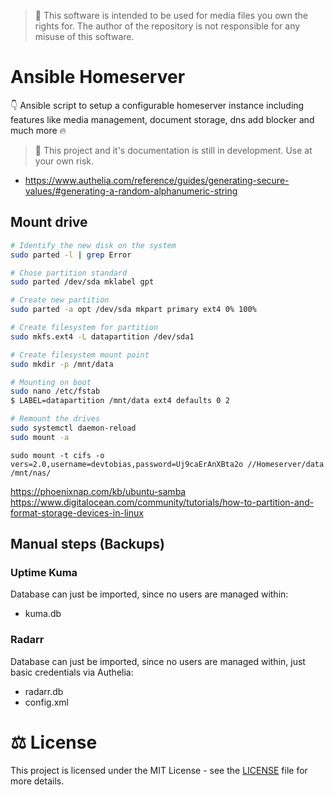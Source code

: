 > 📜 This software is intended to be used for media files you own the rights for. The author of the repository
> is not responsible for any misuse of this software.

# Ansible Homeserver

👇 Ansible script to setup a configurable homeserver instance including features like media management, document storage, dns add blocker and much more 🔥

> 🚧 This project and it's documentation is still in development. Use at your own risk.

- https://www.authelia.com/reference/guides/generating-secure-values/#generating-a-random-alphanumeric-string

## Mount drive

```bash
# Identify the new disk on the system
sudo parted -l | grep Error

# Chose partition standard
sudo parted /dev/sda mklabel gpt

# Create new partition
sudo parted -a opt /dev/sda mkpart primary ext4 0% 100%

# Create filesystem for partition
sudo mkfs.ext4 -L datapartition /dev/sda1

# Create filesystem mount point
sudo mkdir -p /mnt/data

# Mounting on boot
sudo nano /etc/fstab
$ LABEL=datapartition /mnt/data ext4 defaults 0 2

# Remount the drives
sudo systemctl daemon-reload
sudo mount -a
```

```
sudo mount -t cifs -o vers=2.0,username=devtobias,password=Uj9caErAnXBta2o //Homeserver/data /mnt/nas/
```

https://phoenixnap.com/kb/ubuntu-samba
https://www.digitalocean.com/community/tutorials/how-to-partition-and-format-storage-devices-in-linux

## Manual steps (Backups)

### Uptime Kuma

Database can just be imported, since no users are managed within:

- kuma.db

### Radarr

Database can just be imported, since no users are managed within, just basic credentials via Authelia:

- radarr.db
- config.xml

# ⚖ License

This project is licensed under the MIT License - see the [LICENSE](LICENSE) file for more details.
